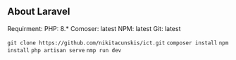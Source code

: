 ## About Laravel
Requirment:
PHP: 8.*
Comoser: latest
NPM: latest
Git: latest


`git clone https://github.com/nikitacunskis/ict.git`
`composer install`
`npm install`
`php artisan serve`
`nmp run dev`

